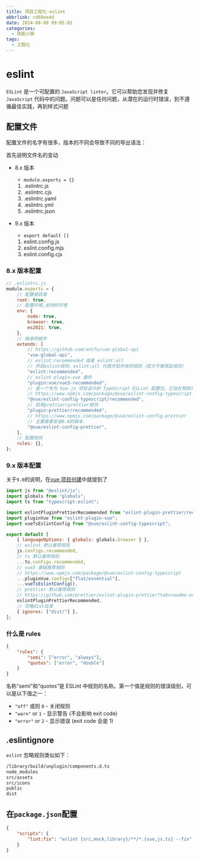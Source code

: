 ```yaml
---
title: 项目工程化-eslint
abbrlink: cd69ee4d
date: 2024-08-08 09:05:01
categories:
  - 技能小册
tags:
  - 工程化
---
```


# eslint

`ESLint` 是一个可配置的 `JavaScript linter`。它可以帮助您发现并修复 `JavaScript` 代码中的问题。问题可以是任何问题，从潜在的运行时错误，到不遵循最佳实践，再到样式问题

## 配置文件

配置文件的名字有很多，版本的不同会导致不同的导出语法：

首先说明文件名的变动

- 8.x 版本

  - `module.exports = {}`

  1. .eslintrc.js
  2. .eslintrc.cjs
  3. .eslintrc.yaml
  4. .eslintrc.yml
  5. .eslintrc.json

- 9.x 版本

  - `export default []`

  1. eslint.config.js
  2. eslint.config.mjs
  3. eslint.config.cjs

### 8.x 版本配置

```js
// .eslintrc.js
module.exports = {
	// 配置根目录
	root: true,
	// 配置环境,支持的环境
	env: {
		node: true,
		browser: true,
		es2021: true,
	},
	// 继承的插件
	extends: [
		// https://github.com/antfu/vue-global-api
		"vue-global-api",
		// eslint:recommended 或者 eslint:all
		// 开启eslint规则，eslint:all 代表开启所有的规则（官方不推荐此规则）
		"eslint:recommended",
		// eslint-plugin-vue 插件
		"plugin:vue/vue3-recommended",
		// 是一个专为 Vue.js 项目设计的 TypeScript ESLint 配置包。它旨在帮助开发者在使用 TypeScript 和 Vue.js 时
		// https://www.npmjs.com/package/@vue/eslint-config-typescript
		"@vue/eslint-config-typescript/recommended",
		// 启用prettier/prettier规则
		"plugin:prettier/recommended",
		// https://www.npmjs.com/package/@vue/eslint-config-prettier
		// 主要需要安装8.0的版本
		"@vue/eslint-config-prettier",
	],
	// 配置规则
	rules: {},
};
```

### 9.x 版本配置

关于`9.0`的说明，在[vue 项目创建](/brochure/project/product/init_vuel#eslint)中就提到了

```js
import js from "@eslint/js";
import globals from "globals";
import ts from "typescript-eslint";

import eslintPluginPrettierRecommended from "eslint-plugin-prettier/recommended";
import pluginVue from "eslint-plugin-vue";
import vueTsEslintConfig from "@vue/eslint-config-typescript";

export default [
	{ languageOptions: { globals: globals.browser } },
	// eslint 默认推荐规则
	js.configs.recommended,
	// ts 默认推荐规则
	...ts.configs.recommended,
	// vue3 基础推荐规则
	// https://www.npmjs.com/package/@vue/eslint-config-typescript
	...pluginVue.configs["flat/essential"],
	...vueTsEslintConfig(),
	// prettier 默认推荐规则
	// https://github.com/prettier/eslint-plugin-prettier?tab=readme-ov-file
	eslintPluginPrettierRecommended,
	// 忽略dist目录
	{ ignores: ["dist/"] },
];
```

### 什么是 rules

```json
{
	"rules": {
		"semi": ["error", "always"],
		"quotes": ["error", "double"]
	}
}
```

名称“semi”和“quotes”是 ESLint 中规则的名称。第一个值是规则的错误级别，可以是以下值之一：

- `"off"` 或则 `0` - 关闭规则
- `"warn"` or `1` - 显示警告 (不会影响 exit code)
- `"error"` or `2` - 显示错误 (exit code 会是 1)

## .eslintignore

`eslint` 忽略规则类似如下：

```bash
/library/build/unplugin/components.d.ts
node_modules
src/assets
src/icons
public
dist
```

## 在`package.json`配置

```json
{
	"scripts": {
		"lint:fix": "eslint {src,mock,library}/**/*.{vue,js,ts} --fix"
	}
}
```
